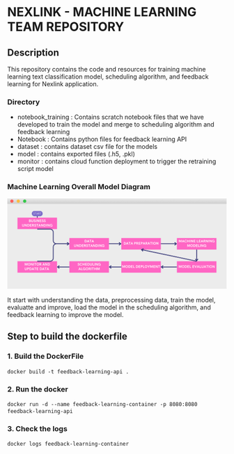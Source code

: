 # NEXLINK - MACHINE LEARNING TEAM REPOSITORY

## Description

This repository contains the code and resources for training machine learning text classification model, scheduling algorithm, and feedback learning for Nexlink application. 

### Directory

- notebook_training : Contains scratch notebook files that we have developed to train the model and merge to scheduling algorithm and feedback learning
- Notebook : Contains python files for feedback learning API
- dataset : contains dataset csv file for the models
- model : contains exported files (.h5, .pkl)
- monitor : contains cloud function deployment to trigger the retraining script model

### Machine Learning Overall Model Diagram

![Model Diagram](/model-diagram.png)

It start with understanding the data, preprocessing data, train the model, evaluatte and improve, load the model in the scheduling algorithm, and feedback learning to improve the model.

## Step to build the dockerfile

### 1. Build the DockerFile

```
docker build -t feedback-learning-api .
```

### 2. Run the docker

```
docker run -d --name feedback-learning-container -p 8080:8080 feedback-learning-api
```

### 3. Check the logs

```
docker logs feedback-learning-container
```

